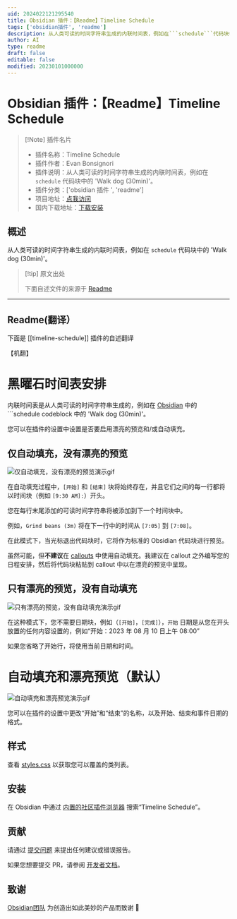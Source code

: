 ```yaml
---
uid: 2024022121295540
title: Obsidian 插件：【Readme】Timeline Schedule
tags: ['obsidian插件', 'readme']
description: 从人类可读的时间字符串生成的内联时间表，例如在```schedule```代码块中的'Walk dog (30min)'。
author: AI
type: readme
draft: false
editable: false
modified: 20230101000000
---
```


# Obsidian 插件：【Readme】Timeline Schedule

> [!Note] 插件名片
> - 插件名称：Timeline Schedule
> - 插件作者：Evan Bonsignori
> - 插件说明：从人类可读的时间字符串生成的内联时间表，例如在 ```schedule``` 代码块中的 'Walk dog (30min)'。
> - 插件分类：['obsidian 插件 ', 'readme']
> - 项目地址：[点我访问](https://github.com/Ebonsignori/obsidian-timeline-schedule)
> - 国内下载地址：[下载安装](https://pkmer.cn/products/plugin/pluginMarket/?timeline-schedule)

## 概述

从人类可读的时间字符串生成的内联时间表，例如在 ```schedule``` 代码块中的 'Walk dog (30min)'。

> [!tip] 原文出处
>
>下面自述文件的来源于 [Readme](https://ghproxy.net/https://raw.githubusercontent.com/Ebonsignori/obsidian-timeline-schedule/main/README.md)
>

---

## Readme(翻译）

下面是 [[timeline-schedule]] 插件的自述翻译

【机翻】

# 黑曜石时间表安排

内联时间表是从人类可读的时间字符串生成的，例如在 [Obsidian](https://obsidian.md) 中的 ```schedule codeblock 中的 'Walk dog (30min)'。

您可以在插件的设置中设置是否要启用漂亮的预览和/或自动填充。

## 仅自动填充，没有漂亮的预览

![仅自动填充，没有漂亮的预览演示gif](https://cdn.pkmer.cn/covers/timeline-schedule_2_0.gif!pkmer)

在自动填充过程中，`[开始]` 和 `[结束]` 块将始终存在，并且它们之间的每一行都将以时间块（例如 `[9:30 AM]:`）开头。

您在每行末尾添加的可读时间字符串将被添加到下一个时间块中。

例如，`Grind beans (3m)` 将在下一行中的时间从 `[7:05]` 到 `[7:08]`。

在此模式下，当光标退出代码块时，它将作为标准的 Obsidian 代码块进行预览。

虽然可能，但**不建议**在 [callouts](https://help.obsidian.md/Editing+and+formatting/Callouts) 中使用自动填充。我建议在 callout 之外编写您的日程安排，然后将代码块粘贴到 callout 中以在漂亮的预览中呈现。

## 只有漂亮的预览，没有自动填充

![只有漂亮的预览，没有自动填充演示gif](https://cdn.pkmer.cn/covers/timeline-schedule_2_1.gif!pkmer)

在这种模式下，您不需要日期块，例如（`[开始]`，`[完成]`），`开始` 日期是从您在开头放置的任何内容设置的，例如“开始：2023 年 08 月 10 日上午 08:00”

如果您省略了开始行，将使用当前日期和时间。

# 自动填充和漂亮预览（默认）

![自动填充和漂亮预览演示gif](https://cdn.pkmer.cn/covers/timeline-schedule_2_2.gif!pkmer)

您可以在插件的设置中更改“开始”和“结束”的名称，以及开始、结束和事件日期的格式。

## 样式

查看 [styles.css](./styles.css) 以获取您可以覆盖的类列表。

## 安装

在 Obsidian 中通过 [内置的社区插件浏览器](https://help.obsidian.md/Extending+Obsidian/Community+plugins) 搜索“Timeline Schedule”。

## 贡献

请通过 [提交问题](https://github.com/Ebonsignori/obsidian-timeline-schedule/issues/new) 来提出任何建议或错误报告。

如果您想要提交 PR，请参阅 [开发者文档](docs/development.md)。

## 致谢

[Obsidian团队](https://obsidian.md/about) 为创造出如此美妙的产品而致谢 :purple_heart:
